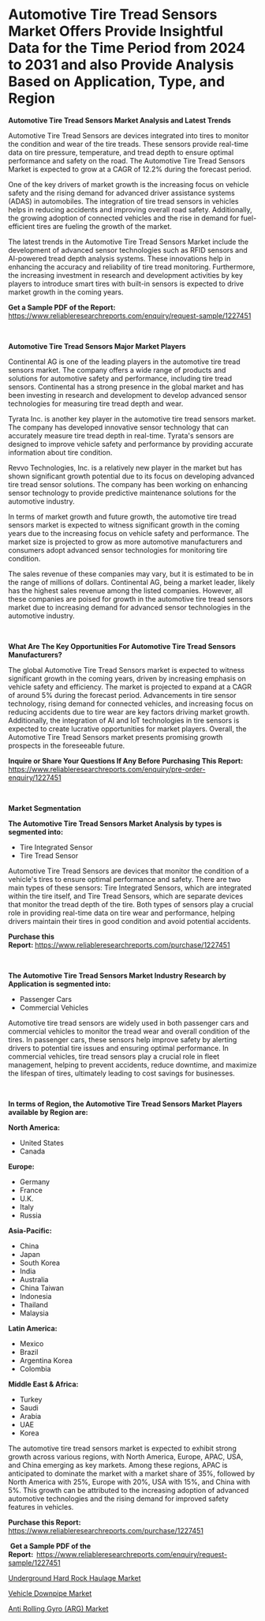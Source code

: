 <p><h1>Automotive Tire Tread Sensors Market Offers Provide Insightful Data for the Time Period from 2024 to 2031 and also Provide Analysis Based on Application, Type, and Region</h1></p><p><strong>Automotive Tire Tread Sensors Market Analysis and Latest Trends</strong></p>
<p><p>Automotive Tire Tread Sensors are devices integrated into tires to monitor the condition and wear of the tire treads. These sensors provide real-time data on tire pressure, temperature, and tread depth to ensure optimal performance and safety on the road. The Automotive Tire Tread Sensors Market is expected to grow at a CAGR of 12.2% during the forecast period.</p><p>One of the key drivers of market growth is the increasing focus on vehicle safety and the rising demand for advanced driver assistance systems (ADAS) in automobiles. The integration of tire tread sensors in vehicles helps in reducing accidents and improving overall road safety. Additionally, the growing adoption of connected vehicles and the rise in demand for fuel-efficient tires are fueling the growth of the market.</p><p>The latest trends in the Automotive Tire Tread Sensors Market include the development of advanced sensor technologies such as RFID sensors and AI-powered tread depth analysis systems. These innovations help in enhancing the accuracy and reliability of tire tread monitoring. Furthermore, the increasing investment in research and development activities by key players to introduce smart tires with built-in sensors is expected to drive market growth in the coming years.</p></p>
<p><strong>Get a Sample PDF of the Report:&nbsp;</strong> <a href="https://www.reliableresearchreports.com/enquiry/request-sample/1227451">https://www.reliableresearchreports.com/enquiry/request-sample/1227451</a></p>
<p>&nbsp;</p>
<p><strong>Automotive Tire Tread Sensors Major Market Players</strong></p>
<p><p>Continental AG is one of the leading players in the automotive tire tread sensors market. The company offers a wide range of products and solutions for automotive safety and performance, including tire tread sensors. Continental has a strong presence in the global market and has been investing in research and development to develop advanced sensor technologies for measuring tire tread depth and wear.</p><p>Tyrata Inc. is another key player in the automotive tire tread sensors market. The company has developed innovative sensor technology that can accurately measure tire tread depth in real-time. Tyrata's sensors are designed to improve vehicle safety and performance by providing accurate information about tire condition.</p><p>Revvo Technologies, Inc. is a relatively new player in the market but has shown significant growth potential due to its focus on developing advanced tire tread sensor solutions. The company has been working on enhancing sensor technology to provide predictive maintenance solutions for the automotive industry.</p><p>In terms of market growth and future growth, the automotive tire tread sensors market is expected to witness significant growth in the coming years due to the increasing focus on vehicle safety and performance. The market size is projected to grow as more automotive manufacturers and consumers adopt advanced sensor technologies for monitoring tire condition.</p><p>The sales revenue of these companies may vary, but it is estimated to be in the range of millions of dollars. Continental AG, being a market leader, likely has the highest sales revenue among the listed companies. However, all these companies are poised for growth in the automotive tire tread sensors market due to increasing demand for advanced sensor technologies in the automotive industry.</p></p>
<p>&nbsp;</p>
<p><strong>What Are The Key Opportunities For Automotive Tire Tread Sensors Manufacturers?</strong></p>
<p><p>The global Automotive Tire Tread Sensors market is expected to witness significant growth in the coming years, driven by increasing emphasis on vehicle safety and efficiency. The market is projected to expand at a CAGR of around 5% during the forecast period. Advancements in tire sensor technology, rising demand for connected vehicles, and increasing focus on reducing accidents due to tire wear are key factors driving market growth. Additionally, the integration of AI and IoT technologies in tire sensors is expected to create lucrative opportunities for market players. Overall, the Automotive Tire Tread Sensors market presents promising growth prospects in the foreseeable future.</p></p>
<p><strong>Inquire or Share Your Questions If Any Before Purchasing This Report:</strong> <a href="https://www.reliableresearchreports.com/enquiry/pre-order-enquiry/1227451">https://www.reliableresearchreports.com/enquiry/pre-order-enquiry/1227451</a></p>
<p>&nbsp;</p>
<p><strong>Market Segmentation</strong></p>
<p><strong>The Automotive Tire Tread Sensors Market Analysis by types is segmented into:</strong></p>
<p><ul><li>Tire Integrated Sensor</li><li>Tire Tread Sensor</li></ul></p>
<p><p>Automotive Tire Tread Sensors are devices that monitor the condition of a vehicle's tires to ensure optimal performance and safety. There are two main types of these sensors: Tire Integrated Sensors, which are integrated within the tire itself, and Tire Tread Sensors, which are separate devices that monitor the tread depth of the tire. Both types of sensors play a crucial role in providing real-time data on tire wear and performance, helping drivers maintain their tires in good condition and avoid potential accidents.</p></p>
<p><strong>Purchase this Report:&nbsp;</strong><a href="https://www.reliableresearchreports.com/purchase/1227451">https://www.reliableresearchreports.com/purchase/1227451</a></p>
<p>&nbsp;</p>
<p><strong>The Automotive Tire Tread Sensors Market Industry Research by Application is segmented into:</strong></p>
<p><ul><li>Passenger Cars</li><li>Commercial Vehicles</li></ul></p>
<p><p>Automotive tire tread sensors are widely used in both passenger cars and commercial vehicles to monitor the tread wear and overall condition of the tires. In passenger cars, these sensors help improve safety by alerting drivers to potential tire issues and ensuring optimal performance. In commercial vehicles, tire tread sensors play a crucial role in fleet management, helping to prevent accidents, reduce downtime, and maximize the lifespan of tires, ultimately leading to cost savings for businesses.</p></p>
<p>&nbsp;</p>
<p><strong>In terms of Region, the Automotive Tire Tread Sensors Market Players available by Region are:</strong></p>
<p>
    <p> <strong> North America: </strong>
        <ul>
            <li>United States</li>
            <li>Canada</li>
        </ul>
        </p> 
    <p> <strong> Europe: </strong>
        <ul>
            <li>Germany</li>
            <li>France</li>
            <li>U.K.</li>
            <li>Italy</li>
            <li>Russia</li>
        </ul>
        </p> 
    <p> <strong> Asia-Pacific: </strong>
        <ul>
            <li>China</li>
            <li>Japan</li>
            <li>South Korea</li>
            <li>India</li>
            <li>Australia</li>
            <li>China Taiwan</li>
            <li>Indonesia</li>
            <li>Thailand</li>
            <li>Malaysia</li>
        </ul>
        </p> 
    <p> <strong> Latin America: </strong>
        <ul>
            <li>Mexico</li>
            <li>Brazil</li>
            <li>Argentina Korea</li>
            <li>Colombia</li>
        </ul>
        </p> 
    <p> <strong> Middle East & Africa: </strong>
        <ul>
            <li>Turkey</li>
            <li>Saudi</li>
            <li>Arabia</li>
            <li>UAE</li>
            <li>Korea</li>
        </ul>
    </p>
    </p>
<p><p>The automotive tire tread sensors market is expected to exhibit strong growth across various regions, with North America, Europe, APAC, USA, and China emerging as key markets. Among these regions, APAC is anticipated to dominate the market with a market share of 35%, followed by North America with 25%, Europe with 20%, USA with 15%, and China with 5%. This growth can be attributed to the increasing adoption of advanced automotive technologies and the rising demand for improved safety features in vehicles.</p></p>
<p><strong>Purchase this Report: </strong><a href="https://www.reliableresearchreports.com/purchase/1227451">https://www.reliableresearchreports.com/purchase/1227451</a></p>
<p>&nbsp;<strong>Get a Sample PDF of the Report:&nbsp;&nbsp;</strong><a href="https://www.reliableresearchreports.com/enquiry/request-sample/1227451">https://www.reliableresearchreports.com/enquiry/request-sample/1227451</a></p>
<p><strong></strong></p>
<p><p><a href="https://github.com/bmorecock/Market-Research-Report-List-2/blob/main/underground-hard-rock-haulage-market.md">Underground Hard Rock Haulage Market</a></p><p><a href="https://github.com/yemakinde/Market-Research-Report-List-1/blob/main/vehicle-downpipe-market.md">Vehicle Downpipe Market</a></p><p><a href="https://github.com/jsmusil/Market-Research-Report-List-2/blob/main/anti-rolling-gyro-arg-market.md">Anti Rolling Gyro (ARG) Market</a></p></p>